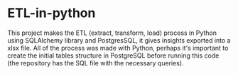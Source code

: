 # ETL-in-python
This project makes the ETL (extract, transform, load) process in Python using SQLAlchemy library and PostgresSQL, it gives insights exported into a xlsx file. All of the process was made with Python, perhaps it's important to create the initial tables structure in PostgreSQL before running this code (the repository has the SQL file with the necessary queries).
